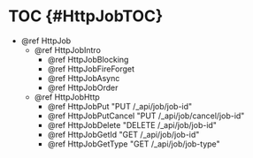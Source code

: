TOC {#HttpJobTOC}
======================

- @ref HttpJob
  - @ref HttpJobIntro
    - @ref HttpJobBlocking
    - @ref HttpJobFireForget
    - @ref HttpJobAsync
    - @ref HttpJobOrder
  - @ref HttpJobHttp
    - @ref HttpJobPut "PUT /_api/job/job-id"
    - @ref HttpJobPutCancel "PUT /_api/job/cancel/job-id"
    - @ref HttpJobDelete "DELETE /_api/job/job-id"
    - @ref HttpJobGetId "GET /_api/job/job-id"
    - @ref HttpJobGetType "GET /_api/job/job-type"
